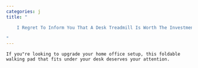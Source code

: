 ```yaml
---
categories: j
title: "

    I Regret To Inform You That A Desk Treadmill Is Worth The Investment

"
---
```



    If you"re looking to upgrade your home office setup, this foldable walking pad that fits under your desk deserves your attention.

